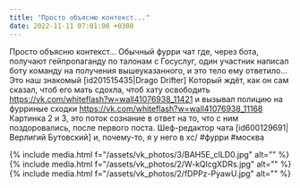 ```yaml
---
title: "Просто объясню контекст..."
date: 2022-11-11 07:01:00 +0300
---
```


Просто объясню контекст...
Обычный фурри чат где, через бота, получают гейпропаганду по талонам с Госуслуг, один участник написал боту команду на получения вышеуказанного, и это тело ему ответило...
Это наш знакомый [id201515435|Drago Drifter] Который ждёт, как он сам сказал, чтоб его мать сдохла, чтоб хату освободить https://vk.com/whiteflash?w=wall41076938_11421 и вызывал полицию на фурриные сходки https://vk.com/whiteflash?w=wall41076938_11168
Картинка 2 и 3, это поток сознание в ответ на то, что с ним поздоровались, после первого поста.
Шеф-редактор чата [id600129691|Верлигий Бутовский] и, почему-то, я у него в xc/
#фурри #москва


{% include media.html f="/assets/vk_photos/3/BAH5E_clLD0.jpg" alt="" %}
{% include media.html f="/assets/vk_photos/2/W-kQlcgXDRs.jpg" alt="" %}
{% include media.html f="/assets/vk_photos/2/fDPPz-PyawU.jpg" alt="" %}
